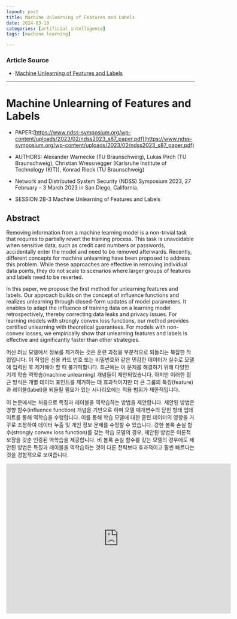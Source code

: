 ```yaml
---
layout: post
title: Machine Unlearning of Features and Labels
date: 2024-03-10
categories: [artificial intelligence]
tags: [machine learning]

---
```


### Article Source


* [Machine Unlearning of Features and Labels](https://www.youtube.com/watch?v=TA234TRt8Cg)

---

# Machine Unlearning of Features and Labels

* PAPER:[https://www.ndss-symposium.org/wp-content/uploads/2023/02/ndss2023_s87_paper.pdf](https://www.ndss-symposium.org/wp-content/uploads/2023/02/ndss2023_s87_paper.pdf)
* AUTHORS: Alexander Warnecke (TU Braunschweig), Lukas Pirch (TU Braunschweig), Christian Wressnegger (Karlsruhe Institute of Technology (KIT)), Konrad Rieck (TU Braunschweig)

* Network and Distributed System Security (NDSS) Symposium 2023, 27 February – 3 March 2023 in San Diego, California.   
* SESSION 2B-3 Machine Unlearning of Features and Labels


## Abstract

Removing information from a machine learning model is a non-trivial task that requires to partially revert the training process. This task is unavoidable when sensitive data, such as credit card numbers or passwords, accidentally enter the model and need to be removed afterwards. Recently, different concepts for machine unlearning have been proposed to address this problem. While these approaches are effective in removing individual data points, they do not scale to scenarios where larger groups of features and labels need to be reverted.

In this paper, we propose the first method for unlearning features and labels. Our approach builds on the concept of influence functions and realizes unlearning through closed-form updates of model parameters. It enables to adapt the influence of training data on a learning model retrospectively, thereby correcting data leaks and privacy issues. For learning models with strongly convex loss functions, our method provides certified unlearning with theoretical guarantees. For models with non-convex losses, we empirically show that unlearning features and labels is effective and significantly faster than other strategies.


머신 러닝 모델에서 정보를 제거하는 것은 훈련 과정을 부분적으로 되돌리는 복잡한 작업입니다. 이 작업은 신용 카드 번호 또는 비밀번호와 같은 민감한 데이터가 실수로 모델에 입력된 후 제거해야 할 때 불가피합니다. 최근에는 이 문제를 해결하기 위해 다양한 기계 학습 역학습(machine unlearning) 개념들이 제안되었습니다. 하지만 이러한 접근 방식은 개별 데이터 포인트를 제거하는 데 효과적이지만 더 큰 그룹의 특징(feature)과 레이블(label)을 되돌릴 필요가 있는 시나리오에는 적용 범위가 제한적입니다.

이 논문에서는 처음으로 특징과 레이블을 역학습하는 방법을 제안합니다. 제안된 방법은 영향 함수(influence function) 개념을 기반으로 하며 모델 매개변수의 닫힌 형태 업데이트를 통해 역학습을 수행합니다. 이를 통해 학습 모델에 대한 훈련 데이터의 영향을 거꾸로 조정하여 데이터 누출 및 개인 정보 문제를 수정할 수 있습니다. 강한 볼록 손실 함수(strongly convex loss function)를 갖는 학습 모델의 경우, 제안된 방법은 이론적 보장을 갖춘 인증된 역학습을 제공합니다. 비 볼록 손실 함수를 갖는 모델의 경우에도 제안된 방법은 특징과 레이블을 역학습하는 것이 다른 전략보다 효과적이고 훨씬 빠르다는 것을 경험적으로 보여줍니다.

<iframe width="600" height="400" src="https://www.youtube.com/embed/TA234TRt8Cg?si=p79O4cboUK_Bz09t" title="YouTube video player" frameborder="0" allow="accelerometer; autoplay; clipboard-write; encrypted-media; gyroscope; picture-in-picture; web-share" allowfullscreen></iframe>